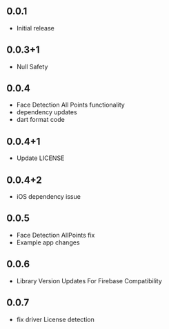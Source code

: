 ## 0.0.1

* Initial release


## 0.0.3+1

* Null Safety

## 0.0.4

* Face Detection All Points functionality
* dependency updates
* dart format code

## 0.0.4+1

* Update LICENSE

## 0.0.4+2

* iOS dependency issue

## 0.0.5

* Face Detection AllPoints fix
* Example app changes

## 0.0.6

* Library Version Updates For Firebase Compatibility

## 0.0.7

* fix driver License detection